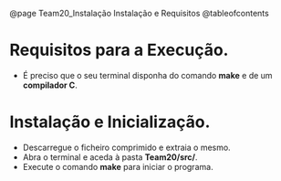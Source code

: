 @page Team20_Instalação Instalação e Requisitos
@tableofcontents

# Requisitos para a Execução.
- É preciso que o seu terminal disponha do comando **make** e de um **compilador C**.

# Instalação e Inicialização.
- Descarregue o ficheiro comprimido e extraia o mesmo.
- Abra o terminal e aceda à pasta **Team20/src/**.
- Execute o comando **make** para iniciar o programa.

